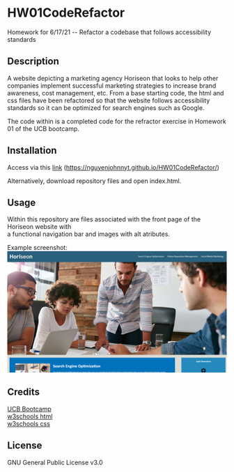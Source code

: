 # HW01CodeRefactor
Homework for 6/17/21 -- Refactor a codebase that follows accessibility standards

## Description

A website depicting a marketing agency Horiseon that looks to help other companies implement successful marketing strategies to increase brand awareness, cost management, etc.  From a base starting code, the html and css files have been refactored so that the website follows accessibility standards so it can be optimized for search engines such as Google.
    
The code within is a completed code for the refractor exercise in Homework 01 of the UCB bootcamp.  

## Installation

Access via this [link](https://nguyenjohnnyt.github.io/HW01CodeRefactor/) (https://nguyenjohnnyt.github.io/HW01CodeRefactor/)

Alternatively, download repository files and open index.html.

## Usage

Within this repository are files associated with the front page of the Horiseon website with \
a functional navigation bar and images with alt atributes.

Example screenshot:
![screenshot](./assets/images/website-screenshot.png "Horiseon screenshot")


## Credits

[UCB Bootcamp](https://bootcampspot.com/)\
[w3schools html](https://www.w3schools.com/html/)\
[w3schools css](https://www.w3schools.com/css/)

## License

GNU General Public License v3.0


